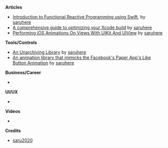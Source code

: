 
**Articles**

* [Introduction to Functional Reactive Programming using Swift](https://medium.com/@saru2020/introduction-to-functional-reactive-programming-using-swift-ea30b1e38309), by [saruhere](https://twitter.com/saruhere)
* [A comprehensive guide to optimizing your Xcode build](https://medium.com/flexiple/a-comprehensive-guide-to-optimizing-your-xcode-build-2401015daa44) by [saruhere](https://twitter.com/saruhere)
* [Performing iOS Animations On Views With UIKit And UIView](https://www.smashingmagazine.com/2019/11/performing-ios-animations-views-uikit-uiview/) by [saruhere](https://twitter.com/saruhere)


**Tools/Controls**

* [An Unarchiving Library](https://github.com/saru2020/SARUnArchiveANY) by [saruhere](https://twitter.com/saruhere)
* [An animation library that mimicks the Facebook's Paper App's Like Button Animation](https://github.com/saru2020/SparkButtonDemo) by [saruhere](https://twitter.com/saruhere)


**Business/Career**

*

**UI/UX**

*

**Videos**

*

**Credits**

* [saru2020](https://github.com/saru2020)
